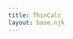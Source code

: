 ```yaml
---
title: ThinCalc
layout: base.njk
---
```


<div id="thincalc" x-data="thincalc()" x-init="init()">
  <!-- Calculator UI will be inserted here -->
</div>
